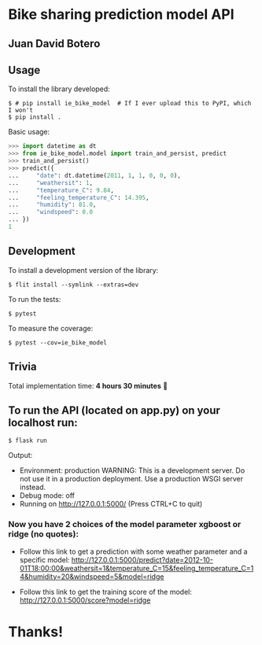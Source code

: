 # Bike sharing prediction model API

## Juan David Botero

## Usage

To install the library developed:

```
$ # pip install ie_bike_model  # If I ever upload this to PyPI, which I won't
$ pip install .
```

Basic usage:

```python
>>> import datetime as dt
>>> from ie_bike_model.model import train_and_persist, predict
>>> train_and_persist()
>>> predict({
...     "date": dt.datetime(2011, 1, 1, 0, 0, 0),
...     "weathersit": 1,
...     "temperature_C": 9.84,
...     "feeling_temperature_C": 14.395,
...     "humidity": 81.0,
...     "windspeed": 0.0
... })
1
```

## Development

To install a development version of the library:

```
$ flit install --symlink --extras=dev
```

To run the tests:

```
$ pytest
```

To measure the coverage:

```
$ pytest --cov=ie_bike_model
```

## Trivia

Total implementation time: **4 hours 30 minutes** 🏁

## To run the API (located on app.py) on your localhost run:

```
$ flask run
```
Output:
* Environment: production
   WARNING: This is a development server. Do not use it in a production deployment.
   Use a production WSGI server instead.
 * Debug mode: off
 * Running on http://127.0.0.1:5000/ (Press CTRL+C to quit)
 
 ### Now you have 2 choices of the model parameter xgboost or ridge (no quotes):
 - Follow this link to get a prediction with some weather parameter and a specific model: http://127.0.0.1:5000/predict?date=2012-10-01T18:00:00&weathersit=1&temperature_C=15&feeling_temperature_C=14&humidity=20&windspeed=5&model=ridge
 
 - Follow this link to get the training score of the model: http://127.0.0.1:5000/score?model=ridge 

# Thanks!

